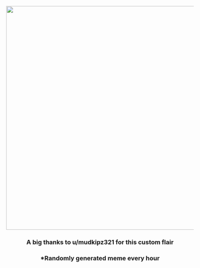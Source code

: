<p align="center">
        <img src="https://i.redd.it/n8rxr5662sg91.jpg" width="600" height="600">
        </p>
        <h3 align="center">A big thanks to u/mudkipz321 for this custom flair</h3>
        <h3 align="center">*Randomly generated meme every hour</h3>
    